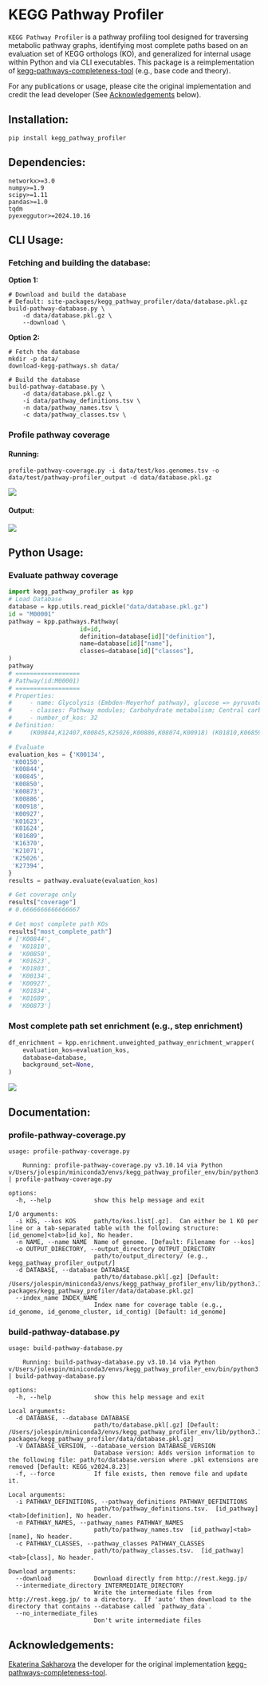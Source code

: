 # KEGG Pathway Profiler
`KEGG Pathway Profiler` is a pathway profiling tool designed for traversing metabolic pathway graphs, identifying most complete paths based on an evaluation set of KEGG orthologs (KO), and generalized for internal usage within Python and via CLI executables.  This package is a reimplementation of [kegg-pathways-completeness-tool](https://github.com/EBI-Metagenomics/kegg-pathways-completeness-tool) (e.g., base code and theory).  

For any publications or usage, please cite the original implementation and credit the lead developer (See [Acknowledgements](#acknowledgements) below).

## Installation:

```
pip install kegg_pathway_profiler
```

## Dependencies:

```
networkx>=3.0
numpy>=1.9
scipy>=1.11
pandas>=1.0
tqdm
pyexeggutor>=2024.10.16
```

## CLI Usage:

### Fetching and building the database:

**Option 1:** 
```
# Download and build the database
# Default: site-packages/kegg_pathway_profiler/data/database.pkl.gz
build-pathway-database.py \
    -d data/database.pkl.gz \ 
    --download \
```

**Option 2:**
```
# Fetch the database
mkdir -p data/
download-kegg-pathways.sh data/

# Build the database
build-pathway-database.py \
    -d data/database.pkl.gz \
    -i data/pathway_definitions.tsv \
    -n data/pathway_names.tsv \
    -c data/pathway_classes.tsv \
```

### Profile pathway coverage

#### Running:
```
profile-pathway-coverage.py -i data/test/kos.genomes.tsv -o data/test/pathway-profiler_output -d data/database.pkl.gz
```
![](images/profile-pathway-coverage.png)

#### Output:
![](images/coverage.png)

## Python Usage:

### Evaluate pathway coverage
```python
import kegg_pathway_profiler as kpp
# Load Database
database = kpp.utils.read_pickle("data/database.pkl.gz")
id = "M00001"
pathway = kpp.pathways.Pathway(
                    id=id, 
                    definition=database[id]["definition"],
                    name=database[id]["name"],
                    classes=database[id]["classes"],
)
pathway
# ==================
# Pathway(id:M00001)
# ==================
# Properties:
#     - name: Glycolysis (Embden-Meyerhof pathway), glucose => pyruvate
#     - classes: Pathway modules; Carbohydrate metabolism; Central carbohydrate metabolism
#     - number_of_kos: 32
# Definition:
#     (K00844,K12407,K00845,K25026,K00886,K08074,K00918) (K01810,K06859,K13810,K15916) (K00850,K16370,K21071,K00918) (K01623,K01624,K11645,K16305,K16306) K01803 ((K00134,K00150) K00927,K11389) (K01834,K15633,K15634,K15635) (K01689,K27394) (K00873,K12406)

# Evaluate
evaluation_kos = {'K00134',
 'K00150',
 'K00844',
 'K00845',
 'K00850',
 'K00873',
 'K00886',
 'K00918',
 'K00927',
 'K01623',
 'K01624',
 'K01689',
 'K16370',
 'K21071',
 'K25026',
 'K27394',
}
results = pathway.evaluate(evaluation_kos)

# Get coverage only
results["coverage"]
# 0.6666666666666667

# Get most complete path KOs
results["most_complete_path"]
# ['K00844',
#  'K01810',
#  'K00850',
#  'K01623',
#  'K01803',
#  'K00134',
#  'K00927',
#  'K01834',
#  'K01689',
#  'K00873']

```

### Most complete path set enrichment (e.g., step enrichment)

```python
df_enrichment = kpp.enrichment.unweighted_pathway_enrichment_wrapper(
    evaluation_kos=evaluation_kos, 
    database=database,
    background_set=None,
)
```
![](images/enrichment.png)



## Documentation: 

### profile-pathway-coverage.py
```
usage: profile-pathway-coverage.py

    Running: profile-pathway-coverage.py v3.10.14 via Python v/Users/jolespin/miniconda3/envs/kegg_pathway_profiler_env/bin/python3.10 | profile-pathway-coverage.py

options:
  -h, --help            show this help message and exit

I/O arguments:
  -i KOS, --kos KOS     path/to/kos.list[.gz].  Can either be 1 KO per line or a tab-separated table with the following structure: [id_genome]<tab>[id_ko], No header.
  -n NAME, --name NAME  Name of genome. [Default: Filename for --kos]
  -o OUTPUT_DIRECTORY, --output_directory OUTPUT_DIRECTORY
                        path/to/output_directory/ (e.g., kegg_pathway_profiler_output/]
  -d DATABASE, --database DATABASE
                        path/to/database.pkl[.gz] [Default: /Users/jolespin/miniconda3/envs/kegg_pathway_profiler_env/lib/python3.10/site-packages/kegg_pathway_profiler/data/database.pkl.gz]
  --index_name INDEX_NAME
                        Index name for coverage table (e.g., id_genome, id_genome_cluster, id_contig) [Default: id_genome]
```

### build-pathway-database.py
```
usage: build-pathway-database.py

    Running: build-pathway-database.py v3.10.14 via Python v/Users/jolespin/miniconda3/envs/kegg_pathway_profiler_env/bin/python3.10 | build-pathway-database.py

options:
  -h, --help            show this help message and exit

Local arguments:
  -d DATABASE, --database DATABASE
                        path/to/database.pkl[.gz] [Default: /Users/jolespin/miniconda3/envs/kegg_pathway_profiler_env/lib/python3.10/site-packages/kegg_pathway_profiler/data/database.pkl.gz]
  -V DATABASE_VERSION, --database_version DATABASE_VERSION
                        Database version: Adds version information to the following file: path/to/database.version where .pkl extensions are removed [Default: KEGG_v2024.8.23]
  -f, --force           If file exists, then remove file and update it.

Local arguments:
  -i PATHWAY_DEFINITIONS, --pathway_definitions PATHWAY_DEFINITIONS
                        path/to/pathway_definitions.tsv.  [id_pathway]<tab>[definition], No header.
  -n PATHWAY_NAMES, --pathway_names PATHWAY_NAMES
                        path/to/pathway_names.tsv  [id_pathway]<tab>[name], No header.
  -c PATHWAY_CLASSES, --pathway_classes PATHWAY_CLASSES
                        path/to/pathway_classes.tsv.  [id_pathway]<tab>[class], No header.

Download arguments:
  --download            Download directly from http://rest.kegg.jp/
  --intermediate_directory INTERMEDIATE_DIRECTORY
                        Write the intermediate files from http://rest.kegg.jp/ to a directory.  If 'auto' then download to the directory that contains --database called `pathway_data`.
  --no_intermediate_files
                        Don't write intermediate files
```


## Acknowledgements: 
[Ekaterina Sakharova](https://github.com/KateSakharova) the developer for the original implementation [kegg-pathways-completeness-tool](https://github.com/EBI-Metagenomics/kegg-pathways-completeness-tool).
